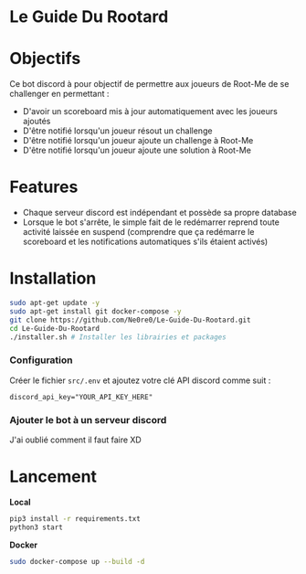 
# Le Guide Du Rootard

# Objectifs

Ce bot discord à pour objectif de permettre aux joueurs de Root-Me de se challenger en permettant :

- D'avoir un scoreboard mis à jour automatiquement avec les joueurs ajoutés
- D'être notifié lorsqu'un joueur résout un challenge
- D'être notifié lorsqu'un joueur ajoute un challenge à Root-Me
- D'être notifié lorsqu'un joueur ajoute une solution à Root-Me

# Features

- Chaque serveur discord est indépendant et possède sa propre database
- Lorsque le bot s'arrête, le simple fait de le redémarrer reprend toute activité laissée en suspend (comprendre que ça redémarre le scoreboard et les notifications automatiques s'ils étaient activés)  

# Installation


```bash
sudo apt-get update -y
sudo apt-get install git docker-compose -y
git clone https://github.com/Ne0re0/Le-Guide-Du-Rootard.git
cd Le-Guide-Du-Rootard
./installer.sh # Installer les librairies et packages
```

### Configuration

Créer le fichier `src/.env` et ajoutez votre clé API discord comme suit :
```
discord_api_key="YOUR_API_KEY_HERE"
```

### Ajouter le bot à un serveur discord

J'ai oublié comment il faut faire XD

# Lancement

**Local**
```bash
pip3 install -r requirements.txt
python3 start
```

**Docker**
```bash
sudo docker-compose up --build -d
```